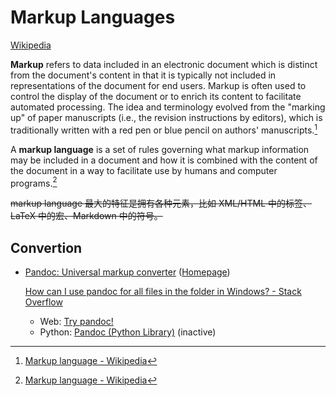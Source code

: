 # Markup Languages
[Wikipedia](https://en.wikipedia.org/wiki/Markup_language)

**Markup** refers to data included in an electronic document which is distinct from the document's content in that it is typically not included in representations of the document for end users. Markup is often used to control the display of the document or to enrich its content to facilitate automated processing. The idea and terminology evolved from the "marking up" of paper manuscripts (i.e., the revision instructions by editors), which is traditionally written with a red pen or blue pencil on authors' manuscripts.[^wiki]

A **markup language** is a set of rules governing what markup information may be included in a document and how it is combined with the content of the document in a way to facilitate use by humans and computer programs.[^wiki]

~~markup language 最大的特征是拥有各种元素，比如 XML/HTML 中的标签、LaTeX 中的宏、Markdown 中的符号。~~

## Convertion
- [Pandoc: Universal markup converter](https://github.com/jgm/pandoc) ([Homepage](https://pandoc.org/))
  
  [How can I use pandoc for all files in the folder in Windows? - Stack Overflow](https://stackoverflow.com/questions/41471253/how-can-i-use-pandoc-for-all-files-in-the-folder-in-windows)

  - Web: [Try pandoc!](https://pandoc.org/try/)
  - Python: [Pandoc (Python Library)](https://github.com/boisgera/pandoc) (inactive)


[^wiki]: [Markup language - Wikipedia](https://en.wikipedia.org/wiki/Markup_language)